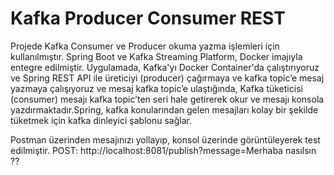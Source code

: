 # Kafka Producer Consumer REST

Projede Kafka Consumer ve Producer okuma yazma işlemleri için kullanılmıştır.
Spring Boot ve Kafka Streaming Platform,  Docker imajıyla entegre edilmiştir.
  Uygulamada, Kafka'yı Docker Container'da çalıştırıyoruz ve Spring REST API ile üreticiyi (producer) çağırmaya ve kafka topic’e mesaj yazmaya çalışıyoruz ve mesaj kafka topic’e ulaştığında, Kafka tüketicisi (consumer) mesajı kafka topic’ten seri hale getirerek okur ve mesajı konsola yazdırmaktadır.Spring, kafka konularından gelen mesajları kolay bir şekilde tüketmek için kafka dinleyici şablonu sağlar.

Postman üzerinden mesajınızı yollayıp, konsol üzerinde görüntüleyerek test edilmiştir.
POST: http://localhost:8081/publish?message=Merhaba nasılsın ??


